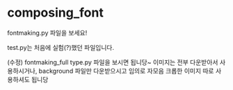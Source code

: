 # composing_font

fontmaking.py 파일을 보세요!

test.py는 처음에 실험(?)했던 파일입니다.

(수정) fontmaking_full type.py 파일을 보시면 됩니당~ 
       이미지는 전부 다운받아서 사용하시거나, background 파일만 다운받으시고
       임의로 자모음 크롭한 이미지 따로 사용하셔도 됩니당
